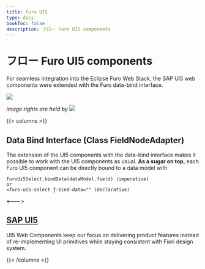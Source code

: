 ```yaml
---
title: Furo UI5
type: docs
bookToc: false
description: フロー Furo UI5 components
---
```


# フロー Furo UI5 components
For seamless integration into the Eclipse Furo Web Stack, the SAP UI5 web components were extended with the Furo data-bind interface.

![](https://sap.github.io/ui5-webcomponents/assets/images/Frame.png)

*image rights are held by*  ![](https://sap.github.io/ui5-webcomponents/assets/images/sap-negative.png)


{{< columns >}}
## Data Bind Interface (Class FieldNodeAdapter)
The extension of the UI5 components with the data-bind interface makes it possible to work with the UI5 components as usual. **As a sugar on top**, each Furo UI5 component can be directly bound to a data model with 

  ```
  furoUi5Select.bindData(dataModel.field) (imperative)
  or
  <furo-ui5-select ƒ-bind-data="" (declarative)
  ```
<--->


## [SAP UI5](https://sap.github.io/ui5-webcomponents/)
UI5 Web Components keep our focus on delivering product features instead of re-implementing UI primitives while staying consistent with Fiori design system.

{{< /columns >}}
